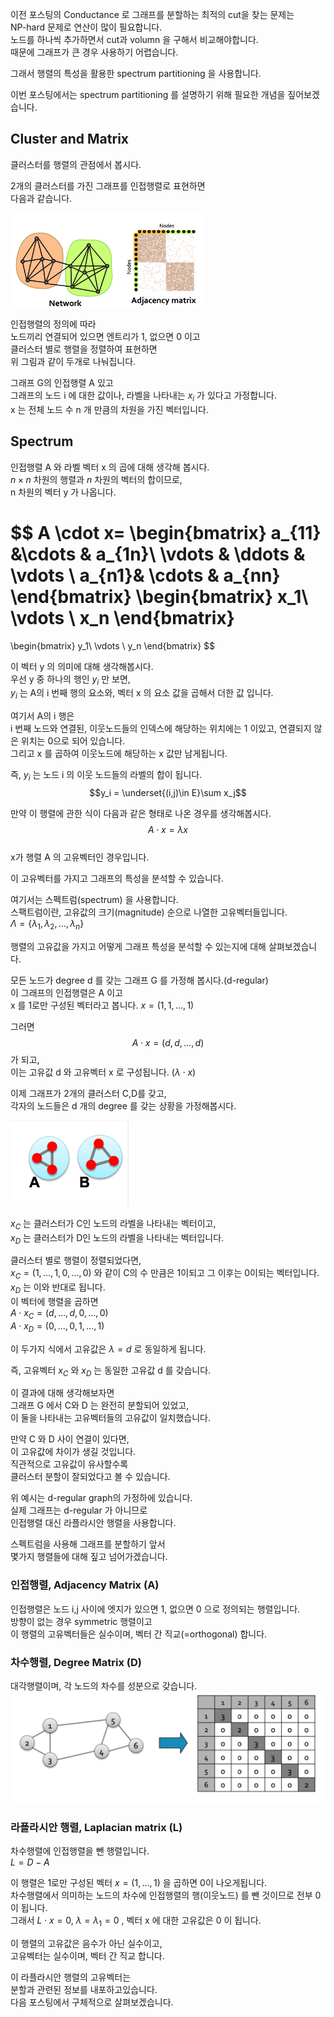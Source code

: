 이전 포스팅의 Conductance 로 그래프를 분할하는 최적의 cut을 찾는 문제는  
NP-hard 문제로 연산이 많이 필요합니다.  
노드를 하나씩 추가하면서 cut과 volumn 을 구해서 비교해야합니다.  
때문에 그래프가 큰 경우 사용하기 어렵습니다.

그래서 행렬의 특성을 활용한 spectrum partitioning 을 사용합니다.

이번 포스팅에서는 spectrum partitioning 를 설명하기 위해 필요한 개념을 짚어보겠습니다.

## Cluster and Matrix

클러스터를 행렬의 관점에서 봅시다. 

2개의 클러스터를 가진 그래프를 인접행렬로 표현하면  
다음과 같습니다.

<img src="2020-07-14-d027.assets/image-20200718105333383.png" alt="image-20200718105333383" style="zoom:30%;" />

인접행렬의 정의에 따라  
노드끼리 연결되어 있으면 엔트리가 1, 없으면 0 이고   
클러스터 별로 행렬을 정렬하여 표현하면  
위 그림과 같이 두개로 나눠집니다.

그래프 G의 인접행렬 A 있고  
그래프의 노드 i 에 대한 값이나, 라벨을 나타내는 $x_i$ 가 있다고 가정합니다.  
x 는 전체 노드 수 n 개 만큼의 차원을 가진 벡터입니다.



## Spectrum

인접행렬 A 와 라벨 벡터 x 의 곱에 대해 생각해 봅시다.  
$n\times n$ 차원의 행렬과 $n$ 차원의 벡터의 합이므로,  
n 차원의 벡터 y 가 나옵니다.

$$ A \cdot x=  \begin{bmatrix} a_{11} &\cdots & a_{1n}\\ \vdots & \ddots & \vdots \\ a_{n1}& \cdots & a_{nn} \end{bmatrix}  \begin{bmatrix} x_1\\ \vdots \\ x_n \end{bmatrix} 
=
\begin{bmatrix} y_1\\ \vdots \\ y_n \end{bmatrix}  $$ 

이 벡터 y 의 의미에 대해 생각해봅시다.  
우선 y 중 하나의 행인 $y_i$ 만 보면,   
$y_i$ 는 A의 i 번째 행의 요소와, 벡터 x 의 요소 값을 곱해서 더한 값 입니다.   

여기서 A의 i 행은  
i 번째 노드와 연결된, 이웃노드들의 인덱스에 해당하는 위치에는 1 이있고, 연결되지 않은 위치는 0으로 되어 있습니다.  
그리고 x 를 곱하여 이웃노드에 해당하는 x 값만 남게됩니다. 

즉, $y_i$ 는 노드 i 의 이웃 노드들의 라벨의 합이 됩니다.   
$$y_i = \underset{(i,j)\in E}\sum x_j$$

만약 이 행렬에 관한 식이 다음과 같은 형태로 나온 경우를 생각해봅시다.    
$$A\cdot x = \lambda x$$  
x가 행렬 A 의 고유벡터인 경우입니다.

이 고유벡터를 가지고 그래프의 특성을 분석할 수 있습니다.

여기서는 스펙트럼(spectrum) 을 사용합니다.  
스팩트럼이란, 고유값의 크기(magnitude) 순으로 나열한 고유벡터들입니다.  
$\Lambda = \{\lambda_1,\lambda_2, \dots , \lambda_n\}$ 



행렬의 고유값을 가지고 어떻게 그래프 특성을 분석할 수 있는지에 대해 살펴보겠습니다.  

모든 노드가 degree d 를 갖는 그래프 G 를 가정해 봅시다.(d-regular)  
이 그래프의 인접행렬은 A 이고   
x 를 1로만 구성된 벡터라고 봅니다. $x = (1,1,\dots,1)$  

그러면 $$A\cdot x = (d,d,\dots,d)$$ 가 되고,  
이는 고유값 d 와 고유벡터 x 로 구성됩니다. ($\lambda \cdot x$)

이제 그래프가 2개의 클러스터 C,D를 갖고,  
각자의 노드들은 d 개의 degree 를 갖는 상황을 가정해봅시다.

<img src="2020-07-14-d027.assets/image-20200717201419362.png" alt="image-20200717201419362" style="zoom:50%;" />

$x_C$ 는 클러스터가 C인 노드의 라벨을 나타내는 벡터이고,  
$x_D$ 는 클러스터가 D인 노드의 라벨을 나타내는 벡터입니다.

클러스터 별로 행렬이 정렬되었다면,  
$x_C = (1,\dots,1,0,\dots,0)$ 와 같이 C의 수 만큼은 1이되고 그 이후는 0이되는 벡터입니다. $x_D$ 는 이와 반대로 됩니다.    
이 벡터에 행렬을 곱하면  
$A\cdot x_C = (d,\dots,d,0,\dots,0)$   
$A\cdot x_D = (0,\dots,0,1,\dots,1)$

이 두가지 식에서 고유값은 $\lambda = d$ 로 동일하게 됩니다. 

즉, 고유벡터 $x_C$ 와 $x_D$ 는 동일한 고유값 d 를 갖습니다. 

이 결과에 대해 생각해보자면  
그래프 G 에서 C와 D 는 완전히 분할되어 있었고,  
이 둘을 나타내는 고유벡터들의 고유값이 일치했습니다.   

만약 C 와 D 사이 연결이 있다면,  
이 고유값에 차이가 생길 것입니다.   
직관적으로 고유값이 유사할수록  
클러스터 분할이 잘되었다고 볼 수 있습니다.

위 예시는 d-regular graph의 가정하에 있습니다.  
실제 그래프는 d-regular 가 아니므로  
인접행렬 대신 라플라시안 행렬을 사용합니다.

스펙트럼을 사용해 그래프를 분할하기 앞서  
몇가지 행렬들에 대해 짚고 넘어가겠습니다. 

### 인접행렬, Adjacency Matrix (A) 

인접행렬은 노드 i,j 사이에 엣지가 있으면 1, 없으면 0 으로 정의되는 행렬입니다.  
방향이 없는 경우 symmetric 행렬이고  
이 행렬의 고유벡터들은 실수이며, 벡터 간 직교(=orthogonal) 합니다. 

### 차수행렬, Degree Matrix (D)

대각행렬이며, 각 노드의 차수를 성분으로 갖습니다.  
<img src="2020-07-14-d027.assets/image-20200717222823638.png" alt="image-20200717222823638" style="zoom:50%;" />



### 라플라시안 행렬, Laplacian matrix (L)

차수행렬에 인접행렬을 뺀 행렬입니다.  
$L = D -A$ 

이 행렬은 1로만 구성된 벡터 $x=(1,\dots ,1)$ 을 곱하면 0이 나오게됩니다.  
차수행렬에서 의미하는 노드의 차수에 인접행렬의 행(이웃노드) 를 뺀 것이므로 전부 0이 됩니다.  
그래서 $L\cdot x = 0,\ \lambda = \lambda_1 = 0$ , 벡터 x 에 대한 고유값은 0 이 됩니다. 

이 행렬의 고유값은 음수가 아닌 실수이고,  
고유벡터는 실수이며, 벡터 간 직교 합니다.

이 라플라시안 행렬의 고유벡터는  
분할과 관련된 정보를 내포하고있습니다.  
다음 포스팅에서 구체적으로 살펴보겠습니다.